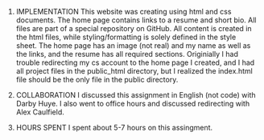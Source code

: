 <!-- README for HW1 -->

1. IMPLEMENTATION
    This website was creating using html and css documents. The home page contains links to a resume and short bio. All files are part of a special repository on GitHub. All content is created in the html files, while styling/formatting is solely defined in the style sheet. The home page has an image (not real) and my name as well as the links, and the resume has all required sections. Originially I had trouble redirecting my cs account to the home page I created, and I had all project files in the public_html directory, but I realized the index.html file should be the only file in the public directory.

2. COLLABORATION
    I discussed this assignment in English (not code) with Darby Huye. I also went to office hours and discussed redirecting with Alex Caulfield.

3. HOURS SPENT
    I spent about 5-7 hours on this assingment.
